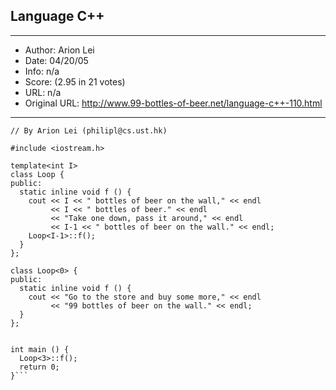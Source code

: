 
## Language C++ ##
---
- Author: Arion Lei
- Date: 04/20/05
- Info: n/a
- Score:  (2.95 in 21 votes)
- URL: n/a
- Original URL: http://www.99-bottles-of-beer.net/language-c++-110.html
---

```// 99 bottles of beer, C++ template 'meta-programming' version
// By Arion Lei (philipl@cs.ust.hk)

#include <iostream.h>

template<int I>
class Loop {
public:
  static inline void f () {
    cout << I << " bottles of beer on the wall," << endl
         << I << " bottles of beer." << endl
         << "Take one down, pass it around," << endl
         << I-1 << " bottles of beer on the wall." << endl;
    Loop<I-1>::f();
  } 
};

class Loop<0> {
public:
  static inline void f () {
    cout << "Go to the store and buy some more," << endl
         << "99 bottles of beer on the wall." << endl;
  }
};


int main () {
  Loop<3>::f();
  return 0;
}```
